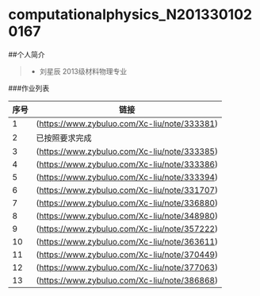 # computationalphysics_N2013301020167
##个人简介
>* 刘星辰 2013级材料物理专业

###作业列表

|序号|链接|
|---|---|
|1|(https://www.zybuluo.com/Xc-liu/note/333381)|
|2|已按照要求完成|
|3|(https://www.zybuluo.com/Xc-liu/note/333385)|
|4|(https://www.zybuluo.com/Xc-liu/note/333386)|
|5|(https://www.zybuluo.com/Xc-liu/note/333394)|
|6|(https://www.zybuluo.com/Xc-liu/note/331707)|
|7|(https://www.zybuluo.com/Xc-liu/note/336880)|
|8|(https://www.zybuluo.com/Xc-liu/note/348980)|
|9|(https://www.zybuluo.com/Xc-liu/note/357222)|
|10|(https://www.zybuluo.com/Xc-liu/note/363611)|
|11|(https://www.zybuluo.com/Xc-liu/note/370449)
|12|(https://www.zybuluo.com/Xc-liu/note/377063)
|13|(https://www.zybuluo.com/Xc-liu/note/386868)|
